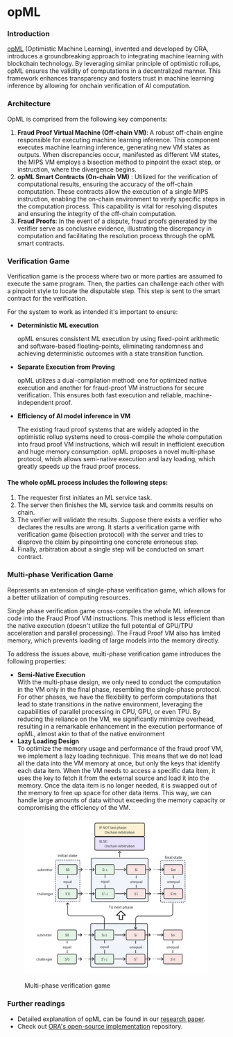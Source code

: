 # opML

### Introduction

[opML](https://arxiv.org/abs/2401.17555) (Optimistic Machine Learning), invented and developed by ORA, introduces a groundbreaking approach to integrating machine learning with blockchain technology. By leveraging similar principle of optimistic rollups, opML ensures the validity of computations in a decentralized manner. This framework enhances transparency and fosters trust in machine learning inference by allowing for onchain verification of AI computation.

### Architecture

OpML is comprised from the following key components:

1. **Fraud Proof Virtual Machine (Off-chain VM)**: A robust off-chain engine responsible for executing machine learning inference. This component executes machine learning inference, generating new VM states as outputs. When discrepancies occur, manifested as different VM states, the MIPS VM employs a bisection method to pinpoint the exact step, or instruction, where the divergence begins.
2. **opML Smart Contracts (On-chain VM)** : Utilized for the verification of computational results, ensuring the accuracy of the off-chain computation. These contracts allow the execution of a single MIPS instruction, enabling the on-chain environment to verify specific steps in the computation process. This capability is vital for resolving disputes and ensuring the integrity of the off-chain computation.
3. **Fraud Proofs**: In the event of a dispute, fraud proofs generated by the verifier serve as conclusive evidence, illustrating the discrepancy in computation and facilitating the resolution process through the opML smart contracts.

### Verification Game

Verification game is the process where two or more parties are assumed to execute the same program. Then, the parties can challenge each other with a pinpoint style to locate the disputable step. This step is sent to the smart contract for the verification.

For the system to work as intended it's important to ensure:

*   **Deterministic ML execution**

    opML ensures consistent ML execution by using fixed-point arithmetic and software-based floating-points, eliminating randomness and achieving deterministic outcomes with a state transition function.
*   **Separate Execution from Proving**

    opML utilizes a dual-compilation method: one for optimized native execution and another for fraud-proof VM instructions for secure verification. This ensures both fast execution and reliable, machine-independent proof.
*   **Efficiency of AI model inference in VM**

    The existing fraud proof systems that are widely adopted in the optimistic rollup systems need to cross-compile the whole computation into fraud proof VM instructions, which will result in inefficient execution and huge memory consumption. opML proposes a novel multi-phase protocol, which allows semi-native execution and lazy loading, which greatly speeds up the fraud proof process.

#### The whole opML process includes the following steps:

1. The requester first initiates an ML service task.
2. The server then finishes the ML service task and commits results on chain.
3. The verifier will validate the results. Suppose there exists a verifier who declares the results are wrong. It starts a verification game with verification game (bisection protocol) with the server and tries to disprove the claim by pinpointing one concrete erroneous step.
4. Finally, arbitration about a single step will be conducted on smart contract.

### Multi-phase Verification Game

Represents an extension of single-phase verification game, which allows for a better utilization of computing resources.

Single phase verification game cross-compiles the whole ML inference code into the Fraud Proof VM instructions. This method is less efficient than the native execution (doesn't utilize the full potential of GPU/TPU acceleration and parallel processing). The Fraud Proof VM also has limited memory, which prevents loading of large models into the memory directly.&#x20;

To address the issues above, multi-phase verification game introduces the following properties:

* **Semi-Native Execution**\
  With the multi-phase design, we only need to conduct the computation in the VM only in the final phase, resembling the single-phase protocol. For other phases, we have the flexibility to perform computations that lead to state transitions in the native environment, leveraging the capabilities of parallel processing in CPU, GPU, or even TPU. By reducing the reliance on the VM, we significantly minimize overhead, resulting in a remarkable enhancement in the execution performance of opML, almost akin to that of the native environment
* **Lazy Loading Design**\
  To optimize the memory usage and performance of the fraud proof VM, we implement a lazy loading technique. This means that we do not load all the data into the VM memory at once, but only the keys that identify each data item. When the VM needs to access a specific data item, it uses the key to fetch it from the external source and load it into the memory. Once the data item is no longer needed, it is swapped out of the memory to free up space for other data items. This way, we can handle large amounts of data without exceeding the memory capacity or compromising the efficiency of the VM.

<figure><img src="../../.gitbook/assets/image (4).png" alt="" width="563"><figcaption><p>Multi-phase verification game</p></figcaption></figure>

### Further readings

* Detailed explanation of opML can be found in our [research paper](https://arxiv.org/abs/2401.17555).
* Check out [ORA's open-source implementation](https://github.com/ora-io/opml/wiki#opml-vs-zkml) repository.
